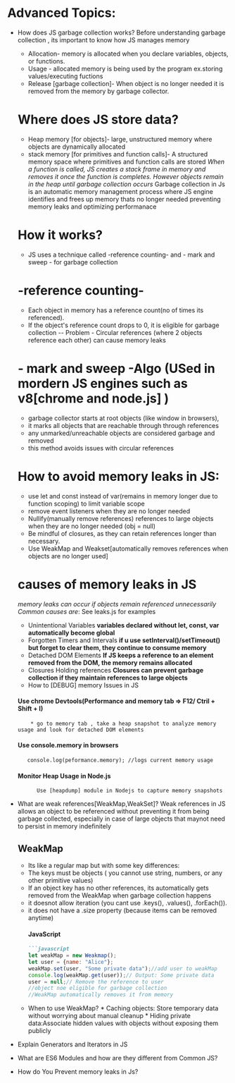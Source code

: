 <!-- JAVASCRIPT INTERVIEW QUESTIONS AND ANSWERS -->
# Advanced Topics:
- How does JS garbage collection works?
   Before understanding garbage collection , its important to know how JS manages memory
    - Allocation- memory is allocated when you declare variables, objects, or functions.
    - Usage - allocated memory is being used by the program ex.storing values/executing fuctions
    - Release [garbage collection]- When object is no longer needed it is removed from the memory by garbage collector.
   # Where does JS store data?
   - Heap memory [for objects]- large, unstructured memory where objects are dynamically allocated
   - stack memory [for primitives and function calls]- A structured memory space where primitives and function calls are stored
    *When a function is called, JS creates a stack frame in memory and removes it once the function is completes. However objects remain in the heap until garbage collection occurs*
   Garbage collection in Js is an automatic memory management process where JS engine 
   identifies and frees up memory thats no longer needed preventing memory leaks and optimizing performanace
   # How it works?
   - JS uses a technique called -reference counting- and - mark and sweep - for garbage collection
   # -reference counting- 
     - Each object in memory has a reference count(no of times its referenced).
     - If the object's reference count drops to 0, it is eligible for garbage collection
     -- Problem - Circular references (where 2 objects reference each other) can cause memory leaks
   # - mark and sweep -Algo (USed in mordern JS engines such as v8[chrome and node.js] )
     - garbage collector starts at root objects (like window in browsers),
     - it marks all objects that are reachable through through references
     - any unmarked/unreachable objects are considered garbage and removed
     - this method avoids issues with circular references 
    # How to avoid memory leaks in JS: 
    - use let and const instead of var(remains in memory longer due to function scoping) to limit variable scope
    - remove event listeners when they are no longer needed
    - Nullify(manually remove references) references to large objects when they are no longer needed  (obj = null)
    - Be mindful of closures, as they can retain references longer than necessary.
    - Use WeakMap and Weakset[automatically removes references when objects are no longer used]
    # causes of memory leaks in JS
     *memory leaks can occur if objects remain referenced unnecessarily*
     *Common causes are*: See leaks.js for examples
     - Unintentional  Variables
     **variables declared without let, const, var automatically become global**
     - Forgotten Timers and Intervals
     **if u use setInterval()/setTimeout() but forget to clear them, they continue to consume memory**
     - Detached DOM Elements
     **If JS keeps a reference to an element removed from the DOM, the memory remains allocated** 
     - Closures Holding references
     **Closures can prevent garbage collection if they maintain references to large objects**
     - How to [DEBUG] memory Issues in JS
     #### Use chrome Devtools(Performance and memory tab => F12/ Ctril + Shift + I)
          * go to memory tab , take a heap snapshot to analyze memory usage and look for detached DOM elements
     #### Use console.memory in browsers
         console.log(peformance.memory); //logs current memory usage
     #### Monitor Heap Usage in Node.js
            Use [heapdump] module in Nodejs to capture memory snapshots


- What are weak references[WeakMap,WeakSet]?
  Weak references in JS allows an object to be referenced without preventing it from being garbage collected, especially in case of large objects that maynot need to persist in memory indefinitely
  ## WeakMap
     * Its like a regular map but with some key differences:
     - The keys must be objects ( you cannot use string, numbers, or any other primitive values)
     - If an object key has no other references, its automatically gets removed from the WeakMap when garbage collection happens
     - it doesnot allow iteration (you cant use .keys(), .values(), .forEach()).
     - it does not have a .size property (because items can be removed anytime)
        #### JavaScript
        ```markdown
        ```javascript
        let weakMap = new Weakmap();
        let user = {name: "Alice"};  
        weakMap.set(user, "Some private data");//add user to weakMap
        console.log(weakMap.get(user));// Output: Some private data
        user = null;// Remove the reference to user
        //object noe eligible for garbage collection 
        //WeakMap automatically removes it from memory
    -  When to use WeakMap?
      * Caching objects: Store temporary data without worrying about manual cleanup
      * Hiding private data:Associate hidden values with objects without exposing them publicly
          
     
     
     

- Explain Generators and Iterators in JS
- What are ES6 Modules and how are they different from Common JS?
- How do You Prevent memory leaks in Js?
